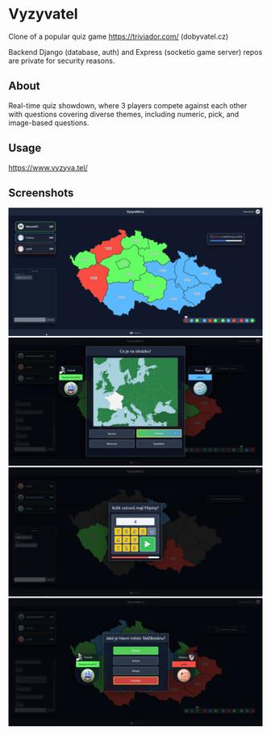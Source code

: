 # Vyzyvatel
Clone of a popular quiz game https://triviador.com/ (dobyvatel.cz)

Backend Django (database, auth) and Express (socketio game server) repos are private for security reasons.
 
## About
Real-time quiz showdown, where 3 players compete against each other with questions covering diverse themes, including numeric, pick, and image-based questions.

## Usage

https://www.vyzyva.tel/

## Screenshots

![Map Screenshot](screenshots/map.png)
![Image Question](screenshots/imagequestion.png)
![Numeric Screenshot](screenshots/numericquestion.png)
![Pick Screenshot](screenshots/pickquestion.png)
